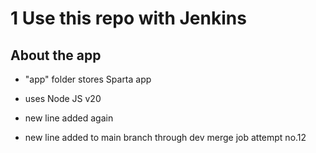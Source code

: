 # 1 Use this repo with Jenkins

## About the app
- "app" folder stores Sparta app
- uses Node JS v20

- new line added again
- new line added to main branch through dev merge job attempt no.12


